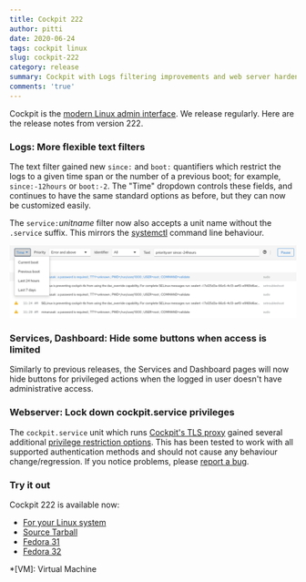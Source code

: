 ```yaml
---
title: Cockpit 222
author: pitti
date: 2020-06-24
tags: cockpit linux
slug: cockpit-222
category: release
summary: Cockpit with Logs filtering improvements and web server hardening
comments: 'true'
---
```


Cockpit is the [modern Linux admin interface](https://cockpit-project.org/). We release regularly. Here are the release notes from version 222.

### Logs: More flexible text filters

The text filter gained new `since:` and `boot:` quantifiers which restrict the logs to a given time span or the number of a previous boot; for example, `since:-12hours` or `boot:-2`. The "Time" dropdown controls these fields, and continues to have the same standard options as before, but they can now be customized easily.

The `service:`*unitname* filter now also accepts a unit name without the `.service` suffix. This mirrors the [systemctl](https://www.freedesktop.org/software/systemd/man/systemctl.html) command line behaviour.

![Logs filtering by time and boot](/images/logs-filter-since-boot.png)

### Services, Dashboard: Hide some buttons when access is limited

Similarly to previous releases, the Services and Dashboard pages will now hide buttons for privileged actions when the logged in user doesn't have administrative access.

### Webserver: Lock down cockpit.service privileges

The `cockpit.service` unit which runs [Cockpit's TLS proxy](https://cockpit-project.org/guide/latest/cockpit-tls.8.html) gained several additional [privilege restriction options](https://man7.org/linux/man-pages/man5/systemd.exec.5.html). This has been tested to work with all supported authentication methods and should not cause any behaviour change/regression. If you notice problems, please [report a bug](https://github.com/cockpit-project/cockpit/issues).

### Try it out

Cockpit 222 is available now:

 * [For your Linux system](https://cockpit-project.org/running.html)
 * [Source Tarball](https://github.com/cockpit-project/cockpit/releases/tag/222)
 * [Fedora 31](https://bodhi.fedoraproject.org/updates/FEDORA-2020-f6114a1e30)
 * [Fedora 32](https://bodhi.fedoraproject.org/updates/FEDORA-2020-0318da8e1f)

 *[VM]: Virtual Machine
